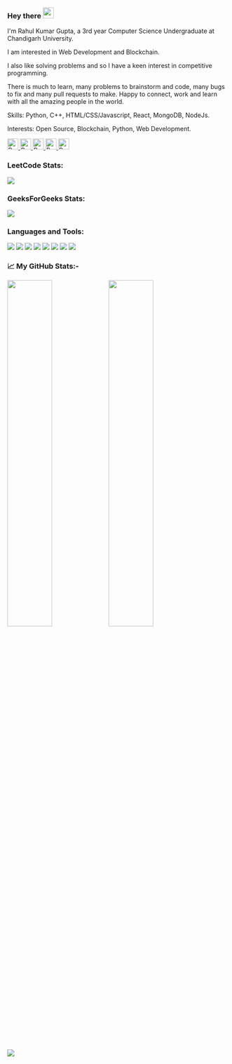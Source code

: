 ### Hey there <img src="https://media.giphy.com/media/hvRJCLFzcasrR4ia7z/giphy.gif" width="25px"/>

<p>
  I'm Rahul Kumar Gupta, a 3rd year Computer Science Undergraduate at Chandigarh University. 
  
  I am interested in Web Development and Blockchain. 
  
  I also like solving problems and so I have a keen interest in competitive programming. 
  
  There is much to learn, many problems to brainstorm and code, many bugs to fix and many pull requests to make. Happy to connect, work and learn with all the amazing people in the world. 
  
  Skills: Python, C++, HTML/CSS/Javascript, React, MongoDB, NodeJs. 
  
  Interests: Open Source, Blockchain, Python, Web Development.
</p>

<div>
  <a href="https://www.linkedin.com/in/rahul-kumar-gupta-01/">
    <img
      height="25"
      alt="Rahul's LinkedIn"
      src="https://img.shields.io/badge/LinkedIn-0077B5?style=for-the-badge&logo=linkedin&logoColor=white"
    />
  </a>
  <a href="https://www.codechef.com/users/rahulgupta01">
    <img
      height="25"
      alt="Rahul's Codechef"
      src="https://cp-logo.vercel.app/codechef/rahulgupta01?logo=true"
    />
  </a>
  <a href="https://codeforces.com/profile/rahulkumargupta">
    <img
      height="25"
      alt="Rahul's Codeforces"
      src="https://cp-logo.vercel.app/codeforces/rahulkumargupta?logo=true"
    />
  </a>
  <a href="https://leetcode.com/rahulgupta01/">
    <img
      height="25"
      alt="Rahul's LeetCode"
      src="https://cp-logo.vercel.app/leetcode/rahulgupta01?logo=true"
    />
  </a>
  <a href="mailto: rahulslg20@gmail.com">
    <img
      height="25"
      alt="Rahul's Gmail "
      src="https://img.shields.io/badge/Gmail-D14836?style=for-the-badge&logo=gmail&logoColor=white"
    />
  </a>
</div>

<h3>LeetCode Stats:</h3>

<div>
  <img src="https://leetcard.jacoblin.cool/rahulgupta01?theme=nord" />
</div>


<h3>GeeksForGeeks Stats:</h3>

<div>
  <img src="https://geeks-for-geeks-stats-api-napiyo.vercel.app/?userName=rahulslg20" />
</div>

<h3>Languages and Tools:</h3>

<img
  src="https://img.shields.io/badge/c++-%2300599C.svg?style=for-the-badge&logo=c%2B%2B&ogoColor=white"
/>
<img
  src="https://img.shields.io/badge/Python-3776AB?style=for-the-badge&logo=python&logoColor=white"
/>
<img
  src="https://img.shields.io/badge/html5-%23E34F26.svg?style=for-the-badge&logo=html5&logoColor=white"
/>
<img
  src="https://img.shields.io/badge/CSS-239120?&style=for-the-badge&logo=css3&logoColor=white"
/>
<img
  src="https://img.shields.io/badge/JavaScript-F7DF1E?style=for-the-badge&logo=javascript&logoColor=black"
/>
<img
  src="https://img.shields.io/badge/React-20232A?style=for-the-badge&logo=react&logoColor=61DAFB"
/>
<img
  src="https://img.shields.io/badge/git-%23F05033.svg?style=for-the-badge&logo=git&logoColor=white"
/>
<img
  src="https://img.shields.io/badge/Visual_Studio_Code-0078D4?style=for-the-badge&logo=visual%20studio%20code&logoColor=white"
/>
<h3>📈 My GitHub Stats:-</h3>
<div>
  <img width="45%" src="https://streak-stats.demolab.com?user=rahullgupta&theme=onedark" />
  <img width="45%" src="https://github-readme-stats.vercel.app/api?username=rahullgupta&show_icons=true&theme=onedark" />
</div>
<img src="https://github-readme-stats.vercel.app/api/top-langs/?username=rahullgupta&layout=compact&theme=onedark" />

